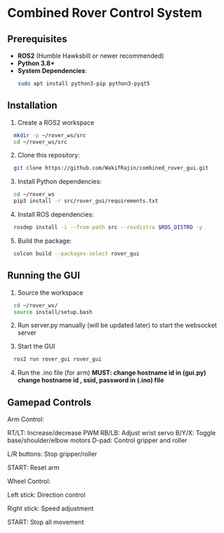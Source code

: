 # Combined Rover Control System

## Prerequisites

- **ROS2** (Humble Hawksbill or newer recommended)
- **Python 3.8+**
- **System Dependencies**:
  ```bash
  sudo apt install python3-pip python3-pyqt5
  ```

## Installation

1. Create a ROS2 workspace
```bash
  mkdir -p ~/rover_ws/src
  cd ~/rover_ws/src
```
2. Clone this repository:
```bash
  git clone https://github.com/WakifRajin/combined_rover_gui.git
```
3. Install Python dependencies:
```bash
  cd ~/rover_ws
  pip3 install -r src/rover_gui/requirements.txt
```

4. Install ROS dependencies:
```bash
  rosdep install -i --from-path src --rosdistro $ROS_DISTRO -y
```

5. Build the package:
```bash
  colcon build --packages-select rover_gui
```

## Running the GUI

1. Source the workspace
```bash
  cd ~/rover_ws/
  source install/setup.bash
```

2. Run server.py manually (will be updated later) to start the websocket server

3. Start the GUI
```bash
  ros2 run rover_gui rover_gui
```
4. Run the .ino file (for arm)
**MUST: change hostname id in (gui.py) change hostname id , ssid, password in (.ino) file**

## Gamepad Controls
Arm Control:

  RT/LT: Increase/decrease PWM
  RB/LB: Adjust wrist servo
  B/Y/X: Toggle base/shoulder/elbow motors
  D-pad: Control gripper and roller

L/R buttons: Stop gripper/roller

START: Reset arm

Wheel Control:

Left stick: Direction control

Right stick: Speed adjustment

START: Stop all movement
